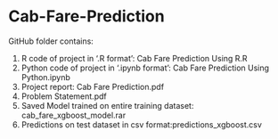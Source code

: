# Cab-Fare-Prediction
 GitHub folder contains: 
 1. R code of project in ‘.R format’:  Cab Fare Prediction Using R.R 
 2. Python code of project in ‘.ipynb format’: Cab Fare Prediction Using Python.ipynb 
 3. Project report: Cab Fare Prediction.pdf 
 4. Problem Statement.pdf 
 5. Saved Model trained on entire training dataset: cab_fare_xgboost_model.rar
 6. Predictions on test dataset in csv format:predictions_xgboost.csv
